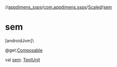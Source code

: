//[appdimens_ssps](../../../index.md)/[com.appdimens.ssps](../index.md)/[Scaled](index.md)/[sem](sem.md)

# sem

[androidJvm]\

@get:[Composable](https://developer.android.com/reference/kotlin/androidx/compose/runtime/Composable.html)

val [sem](sem.md): [TextUnit](https://developer.android.com/reference/kotlin/androidx/compose/ui/unit/TextUnit.html)